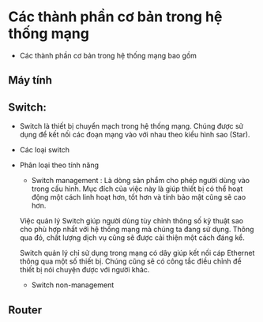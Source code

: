 # Các thành phần cơ bản trong hệ thống mạng
* Các thành phần cơ bản trong hệ thống mạng bao gồm
## Máy tính
## Switch: 
* Switch là thiết bị chuyển mạch trong hệ thống mạng. Chúng được sử dụng để kết nối các đoạn mạng vào với nhau theo kiểu hình sao (Star). 
* Các loại switch
* Phân loại theo tính năng
  * Switch management : 
  Là dòng sản phẩm cho phép người dùng vào trong cấu hình. Mục đích của việc này là giúp thiết bị có thể hoạt động một cách linh hoạt hơn, tốt hơn và tính bảo mật cũng sẽ cao hơn.

  Việc quản lý Switch giúp người dùng tùy chỉnh thông số kỹ thuật sao cho phù hợp nhất với hệ thống mạng mà chúng ta đang sử dụng. Thông qua đó, chất lượng dịch vụ cũng sẽ được cải thiện một cách đáng kể. 

  Switch quản lý chỉ sử dụng trong mạng có dây giúp kết nối cáp Ethernet thông qua một số thiết bị. Chúng cũng sẽ có công tắc điều chỉnh để thiết bị nói chuyện được với người khác.
  * Switch non-management 
## Router

